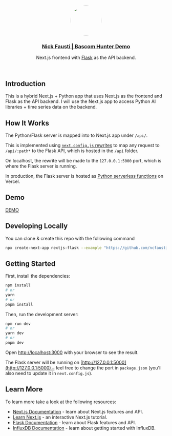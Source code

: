 <p align="center">
  <a href="https://nickfausti.com">
    <img src="https://nickfausti.com/img/profile.jpg" height="96" style="border-radius: 100%;">
    <h3 align="center">Nick Fausti | Bascom Hunter Demo</h3>
  </a>
</p>

<p align="center">Next.js frontend with <a href="https://flask.palletsprojects.com/">Flask</a> as the API backend.</p>

<br/>

## Introduction

This is a hybrid Next.js + Python app that uses Next.js as the frontend and Flask as the API backend. I will use the Next.js app to access Python AI libraries + time series data on the backend.

## How It Works

The Python/Flask server is mapped into to Next.js app under `/api/`.

This is implemented using [`next.config.js` rewrites](https://github.com/vercel/examples/blob/main/python/nextjs-flask/next.config.js) to map any request to `/api/:path*` to the Flask API, which is hosted in the `/api` folder.

On localhost, the rewrite will be made to the `127.0.0.1:5000` port, which is where the Flask server is running.

In production, the Flask server is hosted as [Python serverless functions](https://vercel.com/docs/concepts/functions/serverless-functions/runtimes/python) on Vercel.

## Demo

[DEMO](https://bh-demo-egkzq67ol-ncfausti.vercel.app/)

## Developing Locally

You can clone & create this repo with the following command

```bash
npx create-next-app nextjs-flask --example "https://github.com/ncfausti/bh-demo/tree/main/"
```

## Getting Started

First, install the dependencies:

```bash
npm install
# or
yarn
# or
pnpm install
```

Then, run the development server:

```bash
npm run dev
# or
yarn dev
# or
pnpm dev
```

Open [http://localhost:3000](http://localhost:3000) with your browser to see the result.

The Flask server will be running on [http://127.0.0.1:5000](http://127.0.0.1:5000) – feel free to change the port in `package.json` (you'll also need to update it in `next.config.js`).

## Learn More

To learn more take a look at the following resources:

- [Next.js Documentation](https://nextjs.org/docs) - learn about Next.js features and API.
- [Learn Next.js](https://nextjs.org/learn) - an interactive Next.js tutorial.
- [Flask Documentation](https://flask.palletsprojects.com/en/1.1.x/) - learn about Flask features and API.
- [InfluxDB Documentation](https://www.influxdata.com/blog/getting-started-influxdb-grafana/) - learn about getting started with InfluxDB.
